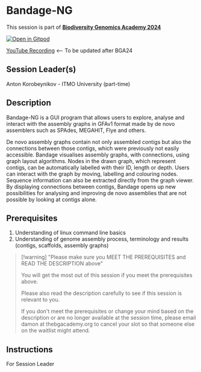 # Bandage-NG

This session is part of [**Biodiversity Genomics Academy 2024**](https://thebgacademy.org/)

[![Open in Gitpod](https://gitpod.io/button/open-in-gitpod.svg)](https://gitpod.io/#https://github.com/thebgacademy/Bandage-NG)

[YouTube Recording](https://www.youtube.com/@thebiodiversitygenomicsacademy) <-- To be updated after BGA24

## Session Leader(s)
Anton Korobeynikov - ITMO University (part-time)

## Description

Bandage-NG is a GUI program that allows users to explore, analyse and interact with the assembly graphs in GFAv1 format made by de novo assemblers such as SPAdes, MEGAHIT, Flye and others.

De novo assembly graphs contain not only assembled contigs but also the connections between those contigs, which were previously not easily accessible. Bandage visualises assembly graphs, with connections, using graph layout algorithms. Nodes in the drawn graph, which represent contigs, can be automatically labelled with their ID, length or depth. Users can interact with the graph by moving, labelling and colouring nodes. Sequence information can also be extracted directly from the graph viewer. By displaying connections between contigs, Bandage opens up new possibilities for analysing and improving de novo assemblies that are not possible by looking at contigs alone.

## Prerequisites

1. Understanding of linux command line basics
3. Understanding of genome assembly process, terminology and results (contigs, scaffolds, assembly graphs)

>[!warning] "Please make sure you MEET THE PREREQUISITES and READ THE DESCRIPTION above"
>
>    You will get the most out of this session if you meet the prerequisites above.
>
>    Please also read the description carefully to see if this session is relevant to you.
>    
>    If you don't meet the prerequisites or change your mind based on the description or are no longer available at the session time, please email damon at thebgacademy.org to cancel your slot so that someone else on the waitlist might attend.


## Instructions
For Session Leader
